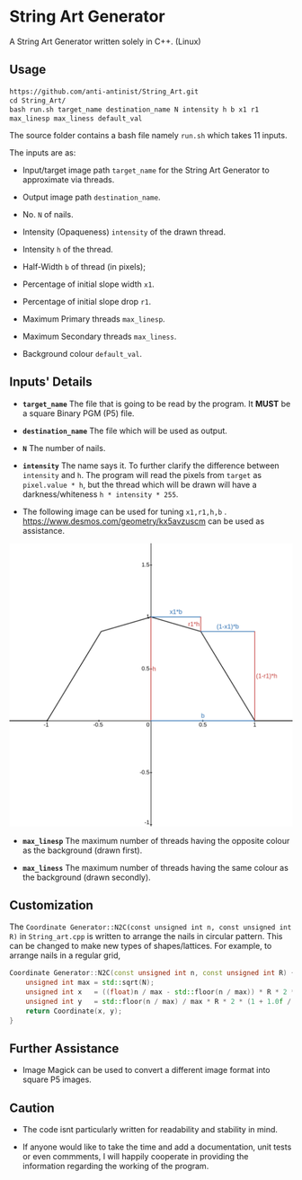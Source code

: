 
# String Art Generator

A String Art Generator written solely in C++. (Linux)

## Usage

```
https://github.com/anti-antinist/String_Art.git
cd String_Art/
bash run.sh target_name destination_name N intensity h b x1 r1 max_linesp max_liness default_val
```

The source folder contains a bash file namely `run.sh` which takes 11 inputs.

The inputs are as:

- Input/target image path `target_name` for the String Art Generator to approximate via threads.

- Output image path `destination_name`.

- No. `N` of nails.

- Intensity (Opaqueness) `intensity` of the drawn thread.

- Intensity `h` of the thread.

- Half-Width `b` of thread (in pixels);

- Percentage of initial slope width `x1`.

- Percentage of initial slope drop `r1`.

- Maximum Primary threads `max_linesp`.

- Maximum Secondary threads `max_liness`.

- Background colour `default_val`.

## Inputs' Details

-  **`target_name`**  The file that is going to be read by the program. It **MUST** be a square Binary PGM (P5) file.

- **`destination_name`** The file which will be used as output.

- **`N`** The number of nails.

- **`intensity`** The name says it. To further clarify the difference between `intensity` and `h`. The program will read the pixels from `target` as `pixel.value * h`, but the thread which will be drawn will have a darkness/whiteness `h * intensity * 255`.

- The following image can be used for tuning `x1,r1,h,b` . https://www.desmos.com/geometry/kx5avzuscm can be used as assistance. 

![title](Help/image.png)

- **`max_linesp`** The maximum number of threads having the opposite colour as the background (drawn first).

- **`max_liness`** The maximum number of threads having the same colour as the background (drawn secondly).

## Customization

The ``Coordinate Generator::N2C(const unsigned int n, const unsigned int R)`` in `String_art.cpp` is written to arrange the nails in circular pattern. This can be changed to make new types of shapes/lattices. For example, to arrange nails in a regular grid,

```cpp
Coordinate Generator::N2C(const unsigned int n, const unsigned int R) {
	unsigned int max = std::sqrt(N);
	unsigned int x	 = ((float)n / max - std::floor(n / max)) * R * 2 * (1 + 1.0f / (max - 1));
	unsigned int y	 = std::floor(n / max) / max * R * 2 * (1 + 1.0f / (max - 1));
	return Coordinate(x, y);
}
```
## Further Assistance 

- Image Magick can be used to convert a different image format into square P5 images.

## Caution

- The code isnt particularly written for readability and stability in mind.
  
- If anyone would like to take the time and add a documentation, unit tests or even commments, I will happily cooperate in providing the information regarding the working of the program. 